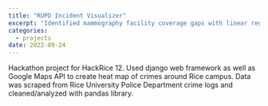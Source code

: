 ```yaml
---
title: "RUPD Incident Visualizer"
excerpt: "Identified mammography facility coverage gaps with linear regression and choropleth maps."
categories:
  - projects
date: 2022-09-24
---
```


Hackathon project for HackRice 12. Used django web framework as well as Google Maps API to create heat map of crimes around Rice campus. Data was scraped from Rice University Police Department crime logs and cleaned/analyzed with pandas library.